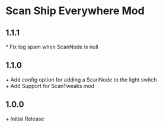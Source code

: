 # Scan Ship Everywhere Mod

## 1.1.1<br>

\* Fix log spam when ScanNode is null<br>

## 1.1.0<br>

\+ Add config option for adding a ScanNode to the light switch<br>
\+ Add Support for ScanTweaks mod<br>

## 1.0.0<br>

\+ Initial Release<br>
